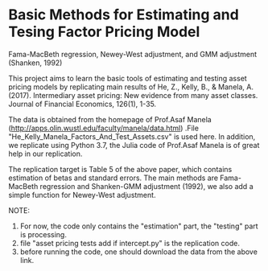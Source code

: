# Basic Methods for Estimating and Tesing Factor Pricing Model
Fama-MacBeth regression, Newey-West adjustment, and GMM adjustment (Shanken, 1992)

This project aims to learn the basic tools of estimating and testing asset pricing models by replicating main results of 
He, Z., Kelly, B., & Manela, A. (2017). Intermediary asset pricing: New evidence from many asset classes. Journal of Financial Economics, 126(1), 1-35.

The data is obtained from the homepage of Prof.Asaf Manela (http://apps.olin.wustl.edu/faculty/manela/data.html) .File "He_Kelly_Manela_Factors_And_Test_Assets.csv" is used here. In addition, we replicate using Python 3.7, the Julia code of Prof.Asaf Manela is of great help in our replication.

The replication target is Table 5 of the above paper, which contains estimation of betas and standard errors. The main methods are Fama-MacBeth regression and Shanken-GMM adjustment (1992), we also add a simple function for Newey-West adjustment.

NOTE: 
1. For now, the code only contains the "estimation" part, the "testing" part is processing.
2. file "asset pricing tests add if intercept.py" is the replication code.
3. before running the code, one should download the data from the above link.
